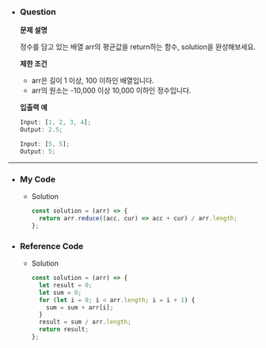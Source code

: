 - ### Question

  **문제 설명**

  정수를 담고 있는 배열 arr의 평균값을 return하는 함수, solution을 완성해보세요.

  **제한 조건**

  - arr은 길이 1 이상, 100 이하인 배열입니다.
  - arr의 원소는 -10,000 이상 10,000 이하인 정수입니다.

  **입출력 예**

  ```jsx
  Input: [1, 2, 3, 4];
  Output: 2.5;

  Input: [5, 5];
  Output: 5;
  ```

---

- ### My Code

  - Solution

    ```jsx
    const solution = (arr) => {
      return arr.reduce((acc, cur) => acc + cur) / arr.length;
    };
    ```

- ### Reference Code

  - Solution

    ```jsx
    const solution = (arr) => {
      let result = 0;
      let sum = 0;
      for (let i = 0; i < arr.length; i = i + 1) {
        sum = sum + arr[i];
      }
      result = sum / arr.length;
      return result;
    };
    ```
